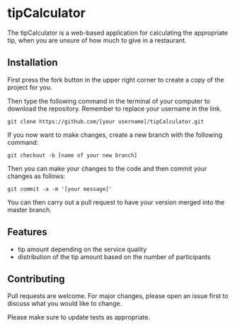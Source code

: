 # tipCalculator

The tipCalculator is a web-based application for calculating the appropriate tip, when you are unsure of how much to give in a restaurant.

## Installation

First press the fork button in the upper right corner to create a copy of the project for you.

Then type the following command in the terminal of your computer to download the repository. Remember to replace your username in the link.

```
git clone https://github.com/[your username]/tipCalculator.git
```

If you now want to make changes, create a new branch with the following command:

```
git checkout -b [name of your new branch]
```

Then you can make your changes to the code and then commit your changes as follows:

```
git commit -a -m '[your message]'
```

You can then carry out a pull request to have your version merged into the master branch.

## Features

-   tip amount depending on the service quality
-   distribution of the tip amount based on the number of participants

## Contributing
Pull requests are welcome. For major changes, please open an issue first to discuss what you would like to change.

Please make sure to update tests as appropriate.
